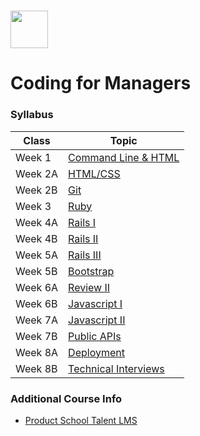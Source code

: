 # <img src="https://cloud.githubusercontent.com/assets/8397980/19818474/bd21af4c-9d04-11e6-8df6-1ed154718dce.png" height="60">

# Coding for Managers

### Syllabus

| Class | Topic |
|-----|------|
| Week 1  | [Command Line & HTML](class_1/agenda.md)
| Week 2A | [HTML/CSS](class_2a/agenda.md)
| Week 2B | [Git](class_2b/agenda.md)
| Week 3  | [Ruby](class_3/agenda.md)
| Week 4A | [Rails I](class_4a/agenda.md)
| Week 4B | [Rails II](class_4b/agenda.md)
| Week 5A | [Rails III](class_5a/agenda.md)
| Week 5B | [Bootstrap](class_5b/agenda.md)
| Week 6A | [Review II](class_6a/agenda.md)
| Week 6B | [Javascript I](class_6b/agenda.md)
| Week 7A | [Javascript II](class_7a/agenda.md)
| Week 7B | [Public APIs](class_7b/agenda.md)
| Week 8A | [Deployment](class_8a/agenda.md)
| Week 8B | [Technical Interviews](class_8b/agenda.md)


### Additional Course Info

- [Product School Talent LMS](https://productschool.talentlms.com/dashboard)
